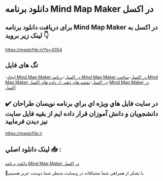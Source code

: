 # دانلود برنامه Mind Map Maker در اکسل

## برای دریافت دانلود برنامه Mind Map Maker در اکسل به لینک زیر بروید 👇

https://magicfile.ir/?p=4354

## تگ های فایل

-[ایجاد Mind Map Maker در اکسل](https://magicfile.ir/product/%d8%a8%d8%b1%d9%86%d8%a7%d9%85%d9%87-mind-map-maker-%d8%af%d8%b1-%d8%a7%da%a9%d8%b3%d9%84/)-[برنامه Mind Map Maker در اکسل](https://magicfile.ir/product/%d8%a8%d8%b1%d9%86%d8%a7%d9%85%d9%87-mind-map-maker-%d8%af%d8%b1-%d8%a7%da%a9%d8%b3%d9%84/)-[ساخت Mind Map Maker در اکسل](https://magicfile.ir/product/%d8%a8%d8%b1%d9%86%d8%a7%d9%85%d9%87-mind-map-maker-%d8%af%d8%b1-%d8%a7%da%a9%d8%b3%d9%84/)-[نقشه های ذهنی از داده های اکسل](https://magicfile.ir/product/%d8%a8%d8%b1%d9%86%d8%a7%d9%85%d9%87-mind-map-maker-%d8%af%d8%b1-%d8%a7%da%a9%d8%b3%d9%84/)-[Mind Map Maker در اکسل](https://magicfile.ir/product/%d8%a8%d8%b1%d9%86%d8%a7%d9%85%d9%87-mind-map-maker-%d8%af%d8%b1-%d8%a7%da%a9%d8%b3%d9%84/)

## ✔️ در سايت فايل هاي ويژه اي براي برنامه نويسان طراحان دانشجويان و دانش آموزان قرار داده ايم از بقيه فايل سايت نيز ديدن فرماييد

https://magicfile.ir


## لينک دانلود اصلي 📥 :

[دانلود برنامه Mind Map Maker در اکسل](https://magicfile.ir/product/%d8%a8%d8%b1%d9%86%d8%a7%d9%85%d9%87-mind-map-maker-%d8%af%d8%b1-%d8%a7%da%a9%d8%b3%d9%84/) 


🙏با تشکر از همراهي شما مشتاقانه در وبسایت منتظر شما دوست عزیز هستیم

